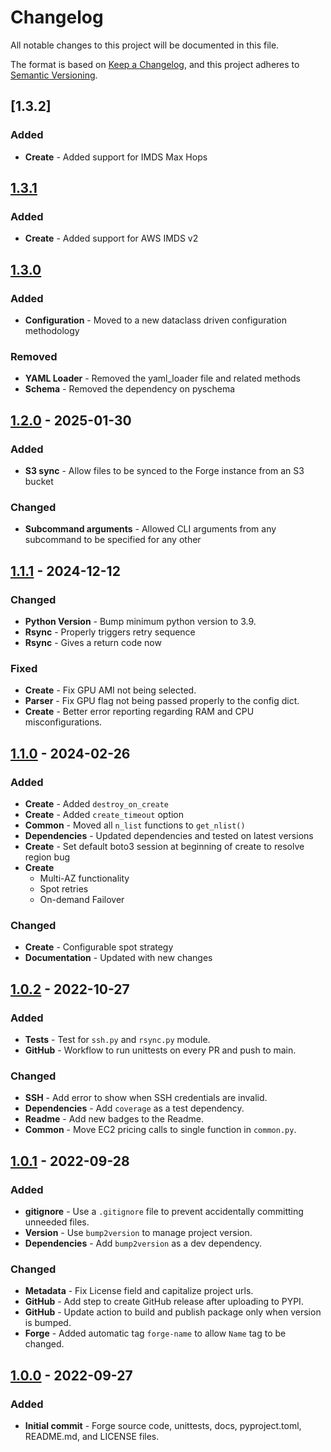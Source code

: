 # Changelog

All notable changes to this project will be documented in this file.

The format is based on [Keep a Changelog](https://keepachangelog.com/en/1.0.0/), and this project adheres to [Semantic Versioning](https://semver.org/spec/v2.0.0.html).

## [1.3.2]

### Added
- **Create** - Added support for IMDS Max Hops

## [1.3.1]

### Added
- **Create** - Added support for AWS IMDS v2

## [1.3.0]

### Added
- **Configuration** - Moved to a new dataclass driven configuration methodology

### Removed
- **YAML Loader** - Removed the yaml_loader file and related methods
- **Schema** - Removed the dependency on pyschema

## [1.2.0] - 2025-01-30

### Added
- **S3 sync** - Allow files to be synced to the Forge instance from an S3 bucket

### Changed
- **Subcommand arguments** - Allowed CLI arguments from any subcommand to be specified for any other

## [1.1.1] - 2024-12-12

### Changed
- **Python Version** - Bump minimum python version to 3.9.
- **Rsync** - Properly triggers retry sequence
- **Rsync** - Gives a return code now

### Fixed
- **Create** - Fix GPU AMI not being selected.
- **Parser** - Fix GPU flag not being passed properly to the config dict.
- **Create** - Better error reporting regarding RAM and CPU misconfigurations.


## [1.1.0] - 2024-02-26

### Added
- **Create** - Added `destroy_on_create`
- **Create** - Added `create_timeout` option
- **Common** - Moved all `n_list` functions to `get_nlist()`
- **Dependencies** - Updated dependencies and tested on latest versions
- **Create** - Set default boto3 session at beginning of create to resolve region bug
- **Create**
  - Multi-AZ functionality
  - Spot retries
  - On-demand Failover

### Changed
- **Create** - Configurable spot strategy
- **Documentation** - Updated with new changes


## [1.0.2] - 2022-10-27

### Added
- **Tests** - Test for `ssh.py` and `rsync.py` module.
- **GitHub** - Workflow to run unittests on every PR and push to main.

### Changed
- **SSH** - Add error to show when SSH credentials are invalid.
- **Dependencies** - Add `coverage` as a test dependency.
- **Readme** - Add new badges to the Readme.
- **Common** - Move EC2 pricing calls to single function in `common.py`.


## [1.0.1] - 2022-09-28

### Added
- **gitignore** - Use a `.gitignore` file to prevent accidentally committing unneeded files.
- **Version** - Use `bump2version` to manage project version.
- **Dependencies** - Add `bump2version` as a dev dependency.

### Changed
- **Metadata** - Fix License field and capitalize project urls.
- **GitHub** - Add step to create GitHub release after uploading to PYPI.
- **GitHub** - Update action to build and publish package only when version is bumped.
- **Forge** - Added automatic tag `forge-name` to allow `Name` tag to be changed.


## [1.0.0] - 2022-09-27

### Added
- **Initial commit** - Forge source code, unittests, docs, pyproject.toml, README.md, and LICENSE files.

[unreleased]: https://github.com/carsdotcom/cars-forge/compare/v1.3.2...HEAD
[1.3.1]: https://github.com/carsdotcom/cars-forge/compare/v1.3.1...v1.3.2
[1.3.1]: https://github.com/carsdotcom/cars-forge/compare/v1.3.0...v1.3.1
[1.3.0]: https://github.com/carsdotcom/cars-forge/compare/v1.2.0...v1.3.0
[1.2.0]: https://github.com/carsdotcom/cars-forge/compare/v1.1.1...v1.2.0
[1.1.1]: https://github.com/carsdotcom/cars-forge/compare/v1.1.0...v1.1.1
[1.1.0]: https://github.com/carsdotcom/cars-forge/compare/v1.0.2...v1.1.0
[1.0.2]: https://github.com/carsdotcom/cars-forge/compare/v1.0.1...v1.0.2
[1.0.1]: https://github.com/carsdotcom/cars-forge/compare/v1.0.0...v1.0.1
[1.0.0]: https://github.com/carsdotcom/cars-forge/releases/tag/v1.0.0
